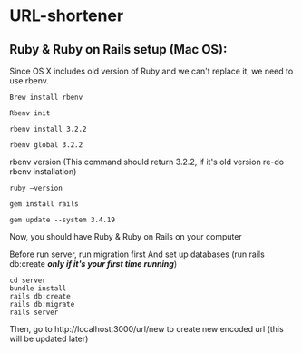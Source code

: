 # URL-shortener




## Ruby & Ruby on Rails setup (Mac OS):

Since OS X includes old version of Ruby and we can't replace it, we need to use rbenv.

```
Brew install rbenv
```
```
Rbenv init
```
```
rbenv install 3.2.2
```
```
rbenv global 3.2.2
```
rbenv version (This command should return 3.2.2, if it's old version re-do rbenv installation)
```
ruby —version
```
```
gem install rails
```
```
gem update --system 3.4.19
```

Now, you should have Ruby & Ruby on Rails on your computer

Before run server, run migration first
And set up databases (run rails db:create ***only if it's your first time running***)
```
cd server
bundle install
rails db:create
rails db:migrate
rails server
```

Then, go to http://localhost:3000/url/new to create new encoded url (this will be updated later)
